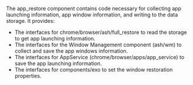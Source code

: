 The app_restore component contains code necessary for collecting app launching
information, app window information, and writing to the data storage. It
provides:

* The interfaces for chrome/browser/ash/full_restore to read the storage
to get app launching information.
* The interfaces for the Window Management component (ash/wm) to collect and
save the app windows information.
* The interfaces for AppService (chrome/browser/apps/app_service) to save the
app launching information.
* The interfaces for components/exo to set the window restoration properties.
